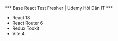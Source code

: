 *** Base React Test Fresher | Udemy Hỏi Dân IT ***

- React 18
- React Router 6
- Redux Tookit
- Vite 4